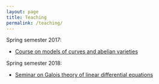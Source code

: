 ```yaml
---
layout: page
title: Teaching
permalink: /teaching/
---
```


Spring semester 2017:

* [Course on models of curves and abelian varieties](https://simon-pepin.github.io/teaching/models_FS17.html)

Spring semester 2018:

* [Seminar on Galois theory of linear differential equations](https://simon-pepin.github.io/teaching/diff_gal_FS18.html)
